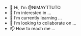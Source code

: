 - 👋 Hi, I’m @NIMAYTTUTO
- 👀 I’m interested in ...
- 🌱 I’m currently learning ...
- 💞️ I’m looking to collaborate on ...
- 📫 How to reach me ...

<!---
NIMAYTTUTO/NIMAYTTUTO is a ✨ special ✨ repository because its `README.md` (this file) appears on your GitHub profile.
You can click the Preview link to take a look at your changes.
--->
